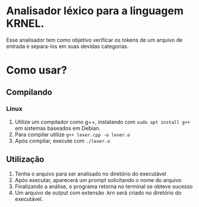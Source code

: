 # Analisador léxico para a linguagem KRNEL.

Esse analisador tem como objetivo verificar os tokens de um arquivo de entrada e separa-los em suas devidas categorias.

# Como usar?

## Compilando

###  Linux
  1. Utilize um compilador como g++, instalando com ``` sudo apt install g++ ``` em sistemas baseados em Debian.
  2. Para compilar utilize ``` g++ lexer.cpp -o lexer.o ```
  3. Após compilar, execute com ``` ./lexer.o ```

## Utilização

  1. Tenha o arquivo para ser analisado no diretório do executável
  2. Após executar, aparecerá um prompt solicitando o nome do arquivo
  3. Finalizando a análise, o programa retorna no terminal se obteve sucesso
  4. Um arquivo de output com extensão .krn será criado no diretório do executável.
